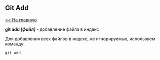 ## Git Add

[<< На главную](./readme.md)

**git add *[файл]*** - добавление файла в индекс

Для добавления всех файлов в индекс, не игнорируемых, используем команду:

```bash=
git add .
```

